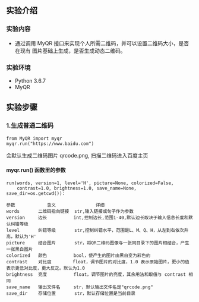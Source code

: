 ## 实验介绍
### 实验内容
* 通过调用 MyQR 接口来实现个人所需二维码，并可以设置二维码大小，是否在现有
  图片基础上生成，是否生成动态二维码。

### 实验环境
* Python 3.6.7
* MyQR

## 实验步骤

### 1.生成普通二维码
```
from MyQR import myqr
myqr.run("https://www.baidu.com")
```
会默认生成二维码图片 qrcode.png, 扫描二维码进入百度主页

#### myqr.run() 函数里的参数
```
run(words, version=1, level='H', picture=None, colorized=False, 
    contrast=1.0, brightness=1.0, save_name=None, save_dir=os.getcwd()):

参数            含义               详细
words       二维码指向链接  str,输入链接或句子作为参数
version     边长          int,控制边长,范围1-40,默认边长取决于输入信息长度和默认纠错等级
level       纠错等级       str,控制纠错水平，范围是L、M、Q、H，从左到右依次升高，默认为'H'
picture     结合图片       str，将QR二维码图像与一张同目录下的图片相结合，产生一张黑白图片
colorized   颜色          bool，使产生的图片由黑白变为彩色的
contrast    对比度        float，调节图片的对比度，1.0 表示原始图片，更小的值表示更低对比度，更大反之。默认为1.0
brightness  亮度          float，调节图片的亮度，其余用法和取值与 contrast 相同
save_name   输出文件名     str，默认输出文件名是"qrcode.png"
save_dir    存储位置       str，默认存储位置是当前目录
```


  
